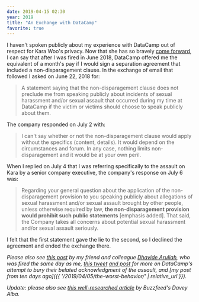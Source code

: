 ```yaml
---
date: 2019-04-15 02:30
year: 2019
title: "An Exchange with DataCamp"
favorite: true
---
```


I haven't spoken publicly about my experience with DataCamp
out of respect for Kara Woo's privacy.
Now that she has so bravely [come forward](https://twitter.com/kara_woo/status/1114229065509003264),
I can say that after I was fired in June 2018,
DataCamp offered me the equivalent of a month's pay
if I would sign a separation agreement that included a non-disparagement clause.
In the exchange of email that followed I asked on June 22, 2018 for:

> A statement saying that the non-disparagement clause does not preclude me from speaking publicly
> about incidents of sexual harassment and/or sexual assault that occurred during my time at DataCamp
> if the victim or victims should choose to speak publicly about them.

The company responded on July 2 with:

> I can't say whether or not the non-disparagement clause would apply without the specifics (content, details).
> It would depend on the circumstances and forum.
> In any case, nothing limits non-disparagement and it would be at your own peril.

When I replied on July 4 that I was referring specifically to the assault on Kara by a senior company executive,
the company's response on July 6 was:

> Regarding your general question about the application of the non-disparagement provision
> to you speaking publicly about allegations of sexual harassment and/or sexual assault brought by other people,
> unless otherwise required by law,
> **the non-disparagement provision would prohibit such public statements** [emphasis added].
> That said,
> the Company takes all concerns about potential sexual harassment and/or sexual assault seriously.

I felt that the first statement gave the lie to the second,
so I declined the agreement and ended the exchange there.

*Please also see [this post](https://dhavide.github.io/a-note-to-our-commuity-on-building-trust.html)
by my friend and colleague [Dhavide Aruliah](https://dhavide.github.io/),
who was fired the same day as me,
[this tweet](https://twitter.com/noamross/status/1116709899159916544)
[and post](https://rud.is/b/2019/04/12/a-note-to-our-community-on-how-to-hide-your-content-from-search-engines/)
for more on DataCamp's attempt to bury their belated acknowledgment of the assault,
and [my post from ten days ago]({{ '/2019/04/05/the-worst-behavior/' | relative_url }}).*

*Update: please also see [this well-researched article](https://www.buzzfeednews.com/article/daveyalba/datacamp-sexual-harassment-metoo-tech-startup)
by Buzzfeed's Davey Alba.*